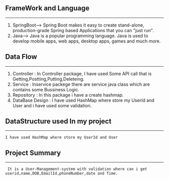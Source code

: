 ## FrameWork and Language
---
1. SpringBoot-->
Spring Boot makes it easy to create stand-alone, production-grade Spring based Applications that you can "just run".
1. Java--> Java is a popular programming language.
Java is used to develop mobile apps, web apps, desktop apps, games and much more.

## Data Flow
---
1. Controller : In Controller package, I have used Some API call that is Getting,Postting,Putting,Deleteing.
1. Service : Inservice packege there are service java class which are contains some Bussiness Logic.
1. Repository : In this package i have a create hashmap.
1. DataBase Design :
I have used HashMap where store my UserId and User
and i have used some validation.

## DataStructure used In my project
----
`I have used HashMap where store my UserId and User`
## Project Summary
---
` It is a User-Management-system with validation where can i get userid,name,DOB,EmailId,phoneNumber,date and Time.`
